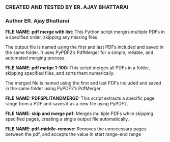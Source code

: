 ### CREATED AND TESTED BY ER. AJAY BHATTARAI ##
### Author ER. Ajay Bhattarai

<b>FILE NAME: pdf merge with list: </b> This Python script merges multiple PDFs in a specified order, skipping any missing files. 
              
The output file is named using the first and last PDFs included and saved in the same folder. It uses PyPDF2’s PdfMerger for a simple, reliable, and automated merging process.
              
<b>FILE NAME: pdf metge 1-100: </b> This script merges all PDFs in a folder, skipping specified files, and sorts them numerically. 

The merged file is named using the first and last PDFs included and saved in the same folder using PyPDF2’s PdfMerger.

<b>FILE NAME: PDFSPLITANDMERGE: </b>This script extracts a specific page range from a PDF and saves it as a new file using PyPDF2. 

<b>FILE NAME: skip and merge pdf: </b>Merges multiple PDFs while skipping specified pages, creating a single output file automatically.

<b>FILE NAME: pdf-middle-remove: </b>Removes the unnecessary pages between the pdf, and accepts the value in start range-end range

